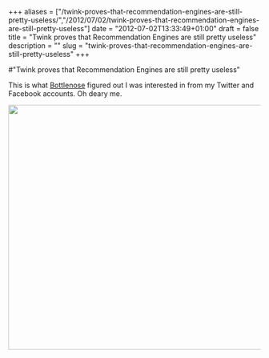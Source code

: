 +++
aliases = ["/twink-proves-that-recommendation-engines-are-still-pretty-useless/","/2012/07/02/twink-proves-that-recommendation-engines-are-still-pretty-useless"]
date = "2012-07-02T13:33:49+01:00"
draft = false
title = "Twink proves that Recommendation Engines are still pretty useless"
description = ""
slug = "twink-proves-that-recommendation-engines-are-still-pretty-useless"
+++

#"Twink proves that Recommendation Engines are still pretty useless"

This is what <a href="http://bottlenose.com">Bottlenose</a> figured out I was interested in from my Twitter and Facebook accounts. Oh deary me.

<a href="https://s3-eu-west-1.amazonaws.com/conoroneill.net/wp-content/uploads/2012/07/02-07-2012-13-29-47.png"><img class="alignnone size-full wp-image-778" title="02-07-2012 13-29-47" src="https://s3-eu-west-1.amazonaws.com/conoroneill.net/wp-content/uploads/2012/07/02-07-2012-13-29-47.png" alt="" width="558" height="489" /></a>